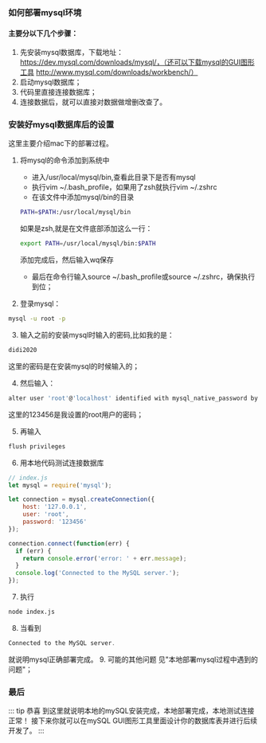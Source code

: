 ### 如何部署mysql环境
#### 主要分以下几个步骤：
1. 先安装mysql数据库，下载地址：https://dev.mysql.com/downloads/mysql/，（还可以下载mysql的GUI图形工具 http://www.mysql.com/downloads/workbench/）
2. 启动mysql数据库；
3. 代码里直接连接数据库；
4. 连接数据后，就可以直接对数据做增删改查了。

### 安装好mysql数据库后的设置
这里主要介绍mac下的部署过程。

1. 将mysql的命令添加到系统中
    - 进入/usr/local/mysql/bin,查看此目录下是否有mysql
    - 执行vim ~/.bash_profile，如果用了zsh就执行vim ~/.zshrc
    - 在该文件中添加mysql/bin的目录
    ```bash
    PATH=$PATH:/usr/local/mysql/bin
    ```
    如果是zsh,就是在文件底部添加这么一行：
    ```bash
    export PATH=/usr/local/mysql/bin:$PATH
    ```
    添加完成后，然后输入wq保存
    - 最后在命令行输入source ~/.bash_profile或source ~/.zshrc，确保执行到位；

2. 登录mysql：
```bash
mysql -u root -p
```
3. 输入之前的安装mysql时输入的密码,比如我的是：
```bash
didi2020
```
这里的密码是在安装mysql的时候输入的；

4. 然后输入：
```bash
alter user 'root'@'localhost' identified with mysql_native_password by '123456'
```
这里的123456是我设置的root用户的密码；

5. 再输入
```bash
flush privileges
```
6. 用本地代码测试连接数据库
```js
// index.js
let mysql = require('mysql');

let connection = mysql.createConnection({
    host: '127.0.0.1',
    user: 'root',
    password: '123456'
});

connection.connect(function(err) {
  if (err) {
    return console.error('error: ' + err.message);
  }
  console.log('Connected to the MySQL server.');
});
```
7. 执行
```bash
node index.js
```
8. 当看到 
```js
Connected to the MySQL server.
```
就说明mysql正确部署完成。
9. 可能的其他问题
见"本地部署mysql过程中遇到的问题"；

### 最后
::: tip 恭喜
到这里就说明本地的mySQL安装完成，本地部署完成，本地测试连接正常！
接下来你就可以在mySQL GUI图形工具里面设计你的数据库表并进行后续开发了。
:::

